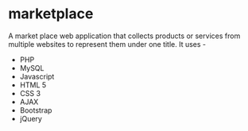 # marketplace
A market place web application that collects products or services from multiple websites to represent them under one title.
It uses - 
- PHP
- MySQL
- Javascript
- HTML 5
- CSS 3
- AJAX
- Bootstrap
- jQuery
